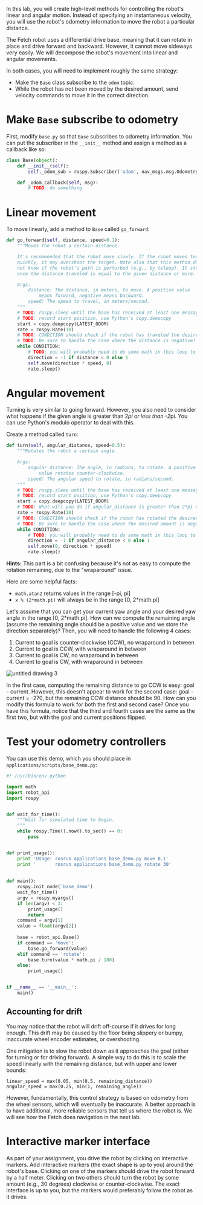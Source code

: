 In this lab, you will create high-level methods for controlling the robot's linear and angular motion.
Instead of specifying an instantaneous velocity, you will use the robot's odometry information to move the robot a particular distance.

The Fetch robot uses a differential drive base, meaning that it can rotate in place and drive forward and backward.
However, it cannot move sideways very easily.
We will decompose the robot's movement into linear and angular movements.

In both cases, you will need to implement roughly the same strategy:
- Make the `Base` class subscribe to the `odom` topic.
- While the robot has not been moved by the desired amount, send velocity commands to move it in the correct direction.

# Make `Base` subscribe to odometry
First, modify `base.py` so that `Base` subscribes to odometry information.
You can put the subscriber in the `__init__` method and assign a method as a callback like so:
```py
class Base(object):
    def __init__(self):
        self._odom_sub = rospy.Subscriber('odom', nav_msgs.msg.Odometry, callback=self._odom_callback)

    def _odom_callback(self, msg):
        # TODO: do something
```

# Linear movement
To move linearly, add a method to `Base` called `go_forward`:
```py
def go_forward(self, distance, speed=0.1):
    """Moves the robot a certain distance.

    It's recommended that the robot move slowly. If the robot moves too
    quickly, it may overshoot the target. Note also that this method does
    not know if the robot's path is perturbed (e.g., by teleop). It stops
    once the distance traveled is equal to the given distance or more.

    Args:
        distance: The distance, in meters, to move. A positive value
            means forward, negative means backward.
        speed: The speed to travel, in meters/second.
    """
    # TODO: rospy.sleep until the base has received at least one message on /odom
    # TODO: record start position, use Python's copy.deepcopy
    start = copy.deepcopy(LATEST_ODOM)
    rate = rospy.Rate(10)
    # TODO: CONDITION should check if the robot has traveled the desired distance
    # TODO: Be sure to handle the case where the distance is negative!
    while CONDITION:
        # TODO: you will probably need to do some math in this loop to check the CONDITION
        direction = -1 if distance < 0 else 1
        self.move(direction * speed, 0)
        rate.sleep()
```

# Angular movement
Turning is very similar to going forward.
However, you also need to consider what happens if the given angle is greater than 2*pi or less than -2*pi.
You can use Python's modulo operator to deal with this.

Create a method called `turn`:
```py
def turn(self, angular_distance, speed=0.5):
    """Rotates the robot a certain angle.

    Args:
        angular_distance: The angle, in radians, to rotate. A positive
            value rotates counter-clockwise.
        speed: The angular speed to rotate, in radians/second.
    """
    # TODO: rospy.sleep until the base has received at least one message on /odom
    # TODO: record start position, use Python's copy.deepcopy
    start = copy.deepcopy(LATEST_ODOM)
    # TODO: What will you do if angular_distance is greater than 2*pi or less than -2*pi?
    rate = rospy.Rate(10)
    # TODO: CONDITION should check if the robot has rotated the desired amount
    # TODO: Be sure to handle the case where the desired amount is negative!
    while CONDITION:
        # TODO: you will probably need to do some math in this loop to check the CONDITION
        direction = -1 if angular_distance < 0 else 1
        self.move(0, direction * speed)
        rate.sleep()
```

**Hints:**
This part is a bit confusing because it's not as easy to compute the rotation remaining, due to the "wraparound" issue.

Here are some helpful facts:
- `math.atan2` returns values in the range [-pi, pi]
- `x % (2*math.pi)` will always be in the range [0, 2*math.pi]

Let's assume that you can get your current yaw angle and your desired yaw angle in the range [0, 2*math.pi].
How can we compute the remaining angle (assume the remaining angle should be a positive value and we store the direction separately)?
Then, you will need to handle the following 4 cases:
1. Current to goal is counter-clockwise (CCW), no wraparound in between
1. Current to goal is CCW, with wraparound in between
1. Current to goal is CW, no wraparound in between
1. Current to goal is CW, with wraparound in between

![untitled drawing 3](https://cloud.githubusercontent.com/assets/1175286/25262716/d5c6c4f4-260e-11e7-85b4-6ef781f92892.png)

In the first case, computing the remaining distance to go CCW is easy: goal - current.
However, this doesn't appear to work for the second case: goal - current = -270, but the remaining CCW distance should be 90.
How can you modify this formula to work for both the first and second case?
Once you have this formula, notice that the third and fourth cases are the same as the first two, but with the goal and current positions flipped.

# Test your odometry controllers
You can use this demo, which you should place in `applications/scripts/base_demo.py`:

```py
#! /usr/bin/env python

import math
import robot_api
import rospy


def wait_for_time():                                                                          
    """Wait for simulated time to begin.
    """                                                                                       
    while rospy.Time().now().to_sec() == 0:                                                   
        pass


def print_usage():                                                                            
    print 'Usage: rosrun applications base_demo.py move 0.1'                                  
    print '       rosrun applications base_demo.py rotate 30'                                 
        
        
def main():
    rospy.init_node('base_demo')
    wait_for_time()
    argv = rospy.myargv()
    if len(argv) < 3:
        print_usage() 
        return
    command = argv[1]
    value = float(argv[2])                                                                    
    
    base = robot_api.Base()
    if command == 'move':                                                                     
        base.go_forward(value)
    elif command == 'rotate':                                                                 
        base.turn(value * math.pi / 180)                                                      
    else:
        print_usage()


if __name__ == '__main__':
    main()
```

## Accounting for drift
You may notice that the robot will drift off-course if it drives for long enough.
This drift may be caused by the floor being slippery or bumpy, inaccurate wheel encoder estimates, or overshooting.

One mitigation is to slow the robot down as it approaches the goal (either for turning or for driving forward).
A simple way to do this is to scale the speed linearly with the remaining distance, but with upper and lower bounds:
```
linear_speed = max(0.05, min(0.5, remaining_distance))
angular_speed = max(0.25, min(1, remaining_angle))
```

However, fundamentally, this control strategy is based on odometry from the wheel sensors, which will eventually be inaccurate.
A better approach is to have additional, more reliable sensors that tell us where the robot is.
We will see how the Fetch does navigation in the next lab.

# Interactive marker interface
As part of your assignment, you drive the robot by clicking on interactive markers.
Add interactive markers (the exact shape is up to you) around the robot's base.
Clicking on one of the markers should drive the robot forward by a half meter.
Clicking on two others should turn the robot by some amount (e.g., 30 degrees) clockwise or counter-clockwise.
The exact interface is up to you, but the markers would preferably follow the robot as it drives.